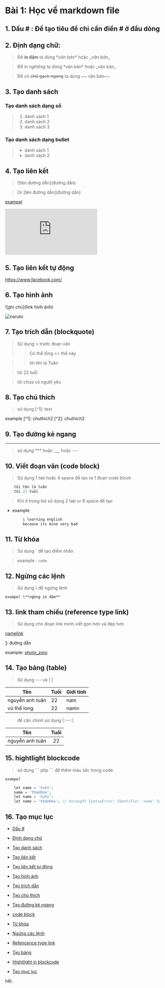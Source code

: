 
# Bài 1: Học về markdown file

## 1. Dấu # : Để tạo tiêu đề chỉ cần điền # ở đầu dòng
## 2. Định dạng chữ:
 > Để **in đậm** ta dùng \**văn bản**  hoặc \__văn bản__

 > Để *in nghiêng* ta dùng \*văn bản* hoặc \_văn bản_

 > Để có ~~chữ gạch ngang~~ ta dùng ~~ văn bản~~
## 3. Tạo danh sách
### Tạo danh sách dạng số
> 1. danh sách 1
> 2. danh sách 2
> 3. danh sách 3
### Tạo danh sách dạng bullet
> - danh sách 1
> - danh sách 2
## 4. Tạo liên kết
> ![tên đường dẫn](đường dẫn)

> Or [tên đường dẫn](đường dẫn)

[exampel](https://github.com/thotrang/b-i-t-p-v-markdown/blob/master/a.md)

![exampel](https://github.com/thotrang/b-i-t-p-v-markdown/blob/master/a.md)
## 5. Tạo liên kết tự động
https://www.facebook.com/
## 6. Tạo hình ảnh
![ghi chú](link hình ảnh)

![naruto](https://img1.kienthucvui.vn/uploads/2019/10/10/anh-chibi-naruto_110701874.jpg)

## 7. Tạo trích dẫn (blockquote)
> Sử dụng > trước đoạn văn
>> Có thể lồng >> thế này

>> tôi tên là Tuân

> tôi 22 tuổi

> tôi chưa có người yêu

## 8. Tạo chú thích
> sử dụng [^1]: text


example [^1]: chuthich2 [^2]: chuthich2

## 9. Tạo đường kẻ ngang
---
> sử dụng *** hoặc ___ hoặc ---

## 10. Viết đoạn văn (code block)
> Sử dụng 1 tab hoặc 4 space để tạo ra 1 đoạn code block 
```php
    tôi tên là tuân
    tôi 22 tuổi
 ```
> Khi ở trong list sử dụng 2 tab or 8 space để tạo
- example
```php
        i learning english
        because its mine very bad
```
## 11. Từ khóa
> Sử dụng ` để tạo điểm nhấn

>  example :      `code`
## 12. Ngừng các lệnh
> Sử dụng \ để ngừng lệnh

    exampel \**ngừng in đậm**

## 13. link tham chiếu (reference type link)
> Sử dụng cho đoạn link mình viết gọn hơn và đẹp hơn

[namelink][1]

[1]: đường dẫn

example: [photo_zoro][1]

[1]: http://hinhnenhd.com/anh-zoro/
## 14. Tạo bảng (table)
> Sử dụng --- và | |

| Tên | Tuổi | Giới tính |
|---|------|-------------|
|nguyễn anh tuân | 22| nam|
| vũ thế long | 22 | namn |

> để căn chỉnh sử dụng |:---:|

|Tên | Tuổi |
|:---:|:----:|
|nguyễn anh tuân|22|

## 15. hightlight blockcode
> sử dụng \``` php ``` để thêm màu sắc trong code

    exampel 
```php
    let name = 'tutv';
    name = 'thanhnv';
    let name = 'tutv';
    let name = 'thanhnv'; // Uncaught SyntaxError: Identifier 'name' has already been declared
 ```
## 16. Tạo mục lục

- [Dấu #](#1-dấu---để-tạo-tiêu-đề-chỉ-cần-điền--ở-đầu-dòng)

- [Định dạng chữ](#2-định-dạng-chữ)

- [Tạo danh sách](#3-tạo-danh-sách)

- [Tạo liên kết](#4-tạo-liên-kết)

- [Tạo liên kết tự động](#5-tạo-liên-kết-tự-động)

- [Tạo hình ảnh](#6-tạo-hình-ảnh)

- [Tạo trích dẫn](#7-tạo-trích-dẫn-blockquote)

- [Tạo chú thích](#8-tạo-chú-thích)

- [Tạo đường kẻ ngang](#9-tạo-đường-kẻ-ngang)

- [code block ](#10-viết-đoạn-văn-code-block)

- [Từ khóa](#11-từ-khóa)

- [Ngừng các lệnh](#12-ngừng-các-lệnh)
- [Refencence type link](#13-link-tham-chiếu-reference-type-link)
- [Tạo bảng ](#14-tạo-bảng-table)
- [Hightlight in blockcode](#15-hightlight-blockcode)
- [Tạo mục lục](#16-tạo-mục-lục)


hết.